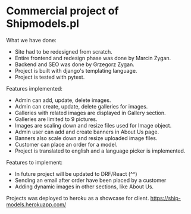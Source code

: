 # Commercial project of Shipmodels.pl

What we have done:

- Site had to be redesigned from scratch.
- Entire frontend and redesign phase was done by Marcin Zygan.
- Backend and SEO was done by Grzegorz Zygan.
- Project is built with django's templating language.
- Project is tested with pytest.

Features implemented:
- Admin can add, update, delete images.
- Admin can create, update, delete galleries for images.
- Galleries with related images are displayed in Gallery section.
- Galleries are limited to 9 pictures.
- Images are scaling down and resize files used for Image object.
- Admin user can add and create banners in About Us page.
- Banners also scale down and resize uploaded image files.
- Customer can place an order for a model.
- Project is translated to english and a language picker is implemented.

Features to implement:
- In future project will be updated to DRF/React (^^)
- Sending an email after order have been placed by a customer
- Adding dynamic images in other sections, like About Us.

Projects was deployed to heroku as a showcase for client.
https://ship-models.herokuapp.com/
